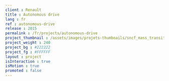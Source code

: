 ```yaml
---
client : Renault
title : Autonomous drive
lang : fr
ref : autonomous-drive
release : 2015
permalink : /fr/projects/autonomous-drive
project_thumbnail : /assets/images/projets-thumbnails/sncf_mass_transit_thumb.png
project_weight : 240
project_bg : #222222
project_fg : #FFFFFF
layout : project
isInteraction : true
isMotion : true
promoted : false
---
```


